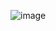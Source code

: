 ![image](https://github.com/HenriqueRodriguesOliveira/nubbleapp/assets/79226722/58941616-3278-4a99-9ffd-e708841c6b79)
